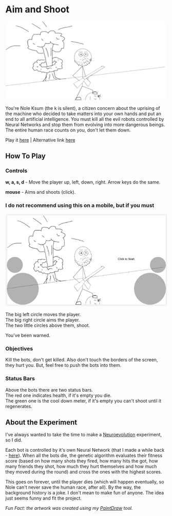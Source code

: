 # Aim and Shoot

![artwork](artwork.png)

You're Nole Ksum (the k is silent), a citizen concern about the uprising of the machine who decided to take matters into your own hands and put an end to all artificial intelligence. You must kill all the evil robots controlled by Neural Networks and stop them from evolving into more dangerous beings. The entire human race counts on you, don't let them down.

Play it [here](https://victorribeiro.com/aimAndShoot) | Alternative link [here](https://victorqribeiro.github.io/aimAndShoot/)

## How To Play

### Controls

**w, a, s, d** - Move the player up, left, down, right. Arrow keys do the same.

**mouse** - Aims and shoots (click).

### I do not recommend using this on a mobile, but if you must

![controls](controls.png)

The big left circle moves the player.  
The big right circle aims the player.  
The two little circles above them, shoot.

You've been warned.

### Objectives

Kill the bots, don't get killed. Also don't touch the borders of the screen, they hurt you. But, feel free to push the bots into them.

### Status Bars

Above the bots there are two status bars.  
The red one indicates health, if it's empty you die.  
The green one is the cool down meter, if it's empty you can't shoot until it regenerates.

## About the Experiment

I've always wanted to take the time to make a [Neuroevolution](https://en.wikipedia.org/wiki/Neuroevolution) experiment, so I did.

Each bot is controlled by it's own Neural Network (that I made a while back - [here](https://github.com/victorqribeiro/digitRecognition)). When all the bots die, the genetic algorithm evaluates their fitness score (based on how many shots they fired, how many hits the got, how many friends they shot, how much they hurt themselves and how much they moved during the round) and cross the ones with the highest scores.




This goes on forever, until the player dies (which will happen eventually, so Nole can't never save the human race, after all). By the way, the background history is a joke. I don't mean to make fun of anyone. The idea just seems funny and fit the project.


*Fun Fact: the artwork was created using my [PaintDraw](https://github.com/victorqribeiro/paintDraw) tool.*
